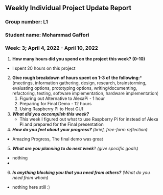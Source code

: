 ## Weekly Individual Project Update Report
### Group number:  L1
### Student name:  Mohammad Gaffori
### Week: 3; April 4, 2022 - April 10, 2022


1. **How many hours did you spend on the project this week? (0-10)**
  - I spent 20 hours on this project
2. **Give rough breakdown of hours spent on 1-3 of the following:***
   (meetings, information gathering, design, research, brainstorming, evaluating options, prototyping options, writing/documenting, refactoring, testing, software implementation, hardware implementation)
   1. Figuring out Alternative to AlexaPi - 1 hour
   2. Preparing for Final Demo - 12 hours
   3. Using Raspberry Pi to Host GUI
3. ***What did you accomplish this week?*** 
   - This week I figured out what to use Raspberry Pi for instead of Alexa Pi and prepared for the Final presentation 
4. ***How do you feel about your progress?*** _(brief, free-form reflection)_
  -  Amazing Progress, The final demo was great 
5. ***What are you planning to do next week***? _(give specific goals)_
  - nothing
  - 
6. ***Is anything blocking you that you need from others?*** _(What do you need from whom)_
  - nothing here still  :) 
